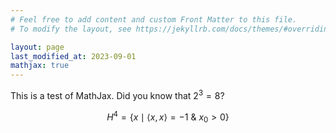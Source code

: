 ```yaml
---
# Feel free to add content and custom Front Matter to this file.
# To modify the layout, see https://jekyllrb.com/docs/themes/#overriding-theme-defaults

layout: page
last_modified_at: 2023-09-01
mathjax: true
---
```


This is a test of MathJax. Did you know that $2^3 = 8$?

$$H^4 = \{x \mid \langle x, x \rangle = -1 \ \& \ x_0 > 0\}$$
